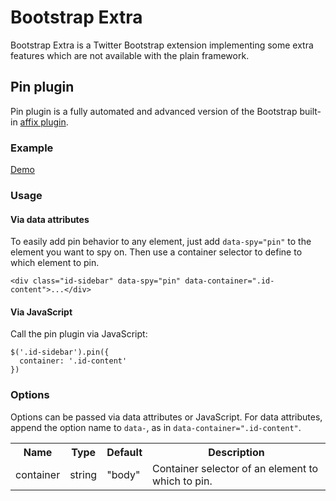 Bootstrap Extra
===============

Bootstrap Extra is a Twitter Bootstrap extension implementing some extra features which are not available with the plain framework.

## Pin plugin

Pin plugin is a fully automated and advanced version of the Bootstrap built-in [affix plugin](http://getbootstrap.com/javascript/#affix).

### Example

[Demo](http://tonystar.github.io/bootstrap-extra/demo/pin.html)

### Usage

#### Via data attributes

To easily add pin behavior to any element, just add `data-spy="pin"` to the element you want to spy on. Then use a container selector to define to which element to pin.

    <div class="id-sidebar" data-spy="pin" data-container=".id-content">...</div>

#### Via JavaScript

Call the pin plugin via JavaScript:

    $('.id-sidebar').pin({
      container: '.id-content'
    })

### Options

Options can be passed via data attributes or JavaScript. For data attributes, append the option name to `data-`, as in `data-container=".id-content"`.

<table>
<tr>
  <th>Name</th>
  <th>Type</th>
  <th>Default</th>
  <th>Description</th>
</tr>
<tr>
  <td>container</td>
  <td>string</td>
  <td>"body"</td>
  <td>Container selector of an element to which to pin.</td>
</tr>
</table>
